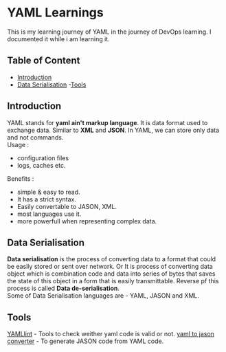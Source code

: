 # YAML Learnings
This is my learning journey of YAML in the journey of DevOps learning. I documented it while i am learning it.

## Table of Content

- [Introduction](#Introduction)
- [Data Serialisation](#Data-Serialisation)
-[Tools](#Tools)


## Introduction
YAML stands for **yaml ain't markup language**. It is data format used to exchange data. Similar to **XML** and **JSON**. In YAML, we can store only data and not commands.<br>
Usage :<br>
- configuration files
- logs, caches etc.<br>

Benefits :<br>
- simple & easy to read.
- It has a strict syntax.
- Easily convertable to JASON, XML.
- most languages use it.
- more powerfull when representing complex data.

## Data Serialisation

**Data serialisation** is the process of converting data to a format that could be easily stored or sent over network. Or It is process of converting data object which is combination code and data into series of bytes that saves the state of this object in a form that is easily transmittable. Reverse pf this process is called **Data de-serialisation**.<br>
Some of Data Serialisation languages are - YAML, JASON and XML.


## Tools

[YAMLlint](https://www.yamllint.com/) - Tools to check weither yaml code is valid or not.
[yaml to jason converter](https://onlineyamltools.com/convert-yaml-to-json) - To generate JASON code from YAML code.
